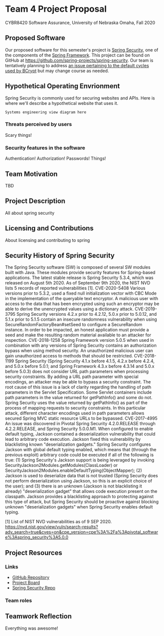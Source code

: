 # Team 4 Project Proposal

CYBR8420 Software Assurance, University of Nebraska Omaha, Fall 2020

## Proposed Software

Our proposed software for this semester's project is [Spring Security](https://spring.io/projects/spring-security), one of the components of the [Spring Framework](https://spring.io/). This project can be found on GitHub at https://github.com/spring-projects/spring-security. Our team is tentatively planning to address [an issue pertaining to the default cycles used by BCrypt](https://github.com/spring-projects/spring-security/issues/7411) but may change course as needed.

## Hypothetical Operating Envrionment

Spring Security is commonly used for securing websites and APIs. Here is where we'll describe a hypothetical website that uses it.

`Systems engineering view diagram here`

### Threats perceived by users

Scary things!

### Security features in the software

Authentication! Authorization! Passwords! Things!

## Team Motivation

TBD

## Project Description

All about spring security

## Licensing and Contributions

About licensing and contributing to spring

## Security History of Spring Security

The Spring Security software (SW) is composed of several SW modules built with Java.  These modules provide security features for Spring-based applications. The latest stable release is Spring Security 5.3.4, which was released on August 5th 2020. 
As of September 9th 2020, the NIST NVD lists 5 records of reported vulnerabilities [1]. 
CVE-2020-5408	Various versions prior to 5.3.2, used a fixed null initialization vector with CBC Mode in the implementation of the queryable text encryptor. A malicious user with access to the data that has been encrypted using such an encryptor may be able to derive the unencrypted values using a dictionary attack.
CVE-2019-3795	Spring Security versions 4.2.x prior to 4.2.12, 5.0.x prior to 5.0.12, and 5.1.x prior to 5.1.5 contain an insecure randomness vulnerability when using SecureRandomFactoryBean#setSeed to configure a SecureRandom instance. In order to be impacted, an honest application must provide a seed and make the resulting random material available to an attacker for inspection.
CVE-2018-1258	Spring Framework version 5.0.5 when used in combination with any versions of Spring Security contains an authorization bypass when using method security. An unauthorized malicious user can gain unauthorized access to methods that should be restricted.
CVE-2018-1199	Spring Security (Spring Security 4.1.x before 4.1.5, 4.2.x before 4.2.4, and 5.0.x before 5.0.1; and Spring Framework 4.3.x before 4.3.14 and 5.0.x before 5.0.3) does not consider URL path parameters when processing security constraints. By adding a URL path parameter with special encodings, an attacker may be able to bypass a security constraint. The root cause of this issue is a lack of clarity regarding the handling of path parameters in the Servlet Specification. Some Servlet containers include path parameters in the value returned for getPathInfo() and some do not. Spring Security uses the value returned by getPathInfo() as part of the process of mapping requests to security constraints. In this particular attack, different character encodings used in path parameters allows secured Spring MVC static resource URLs to be bypassed.
CVE-2017-4995	An issue was discovered in Pivotal Spring Security 4.2.0.RELEASE through 4.2.2.RELEASE, and Spring Security 5.0.0.M1. When configured to enable default typing, Jackson contained a deserialization vulnerability that could lead to arbitrary code execution. Jackson fixed this vulnerability by blacklisting known "deserialization gadgets." Spring Security configures Jackson with global default typing enabled, which means that (through the previous exploit) arbitrary code could be executed if all of the following is true: (1) Spring Security's Jackson support is being leveraged by invoking SecurityJackson2Modules.getModules(ClassLoader) or SecurityJackson2Modules.enableDefaultTyping(ObjectMapper); (2) Jackson is used to deserialize data that is not trusted (Spring Security does not perform deserialization using Jackson, so this is an explicit choice of the user); and (3) there is an unknown (Jackson is not blacklisting it already) "deserialization gadget" that allows code execution present on the classpath. Jackson provides a blacklisting approach to protecting against this type of attack, but Spring Security should be proactive against blocking unknown "deserialization gadgets" when Spring Security enables default typing.

[1] List of NIST NVD vulnerabilities as of 9 SEP 2020. https://nvd.nist.gov/view/vuln/search-results?adv_search=true&cves=on&cpe_version=cpe%3A%2Fa%3Apivotal_software%3Aspring_security%3A5.0.0 


## Project Resources
### Links
* [GitHub Repository](https://github.com/Vidmaster/cybr8420-group4)
* [Project Board](https://github.com/Vidmaster/cybr8420-group4/projects/1)
* [Spring Security Repo](https://github.com/spring-projects/spring-security)

### Team roles

## Teamwork Reflection

Everything was awesome!
